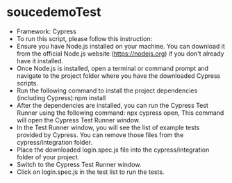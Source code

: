 # soucedemoTest
- Framework: Cypress
- To run this script, please follow this instruction:
- Ensure you have Node.js installed on your machine. You can download it from the official Node.js website (https://nodejs.org) if you don't already have it installed.
- Once Node.js is installed, open a terminal or command prompt and navigate to the project folder where you have the downloaded Cypress scripts.
- Run the following command to install the project dependencies (including Cypress):npm install
- After the dependencies are installed, you can run the Cypress Test Runner using the following command: npx cypress open, This command will open the Cypress Test Runner window.
- In the Test Runner window, you will see the list of example tests provided by Cypress. You can remove those files from the cypress/integration folder.
- Place the downloaded login.spec.js file into the cypress/integration folder of your project.
- Switch to the Cypress Test Runner window.
- Click on login.spec.js in the test list to run the tests.
